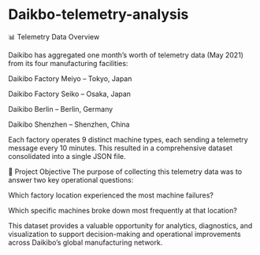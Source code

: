 # Daikbo-telemetry-analysis
📊 Telemetry Data Overview

Daikibo has aggregated one month’s worth of telemetry data (May 2021) from its four manufacturing facilities:

Daikibo Factory Meiyo – Tokyo, Japan

Daikibo Factory Seiko – Osaka, Japan

Daikibo Berlin – Berlin, Germany

Daikibo Shenzhen – Shenzhen, China

Each factory operates 9 distinct machine types, each sending a telemetry message every 10 minutes. This resulted in a comprehensive dataset consolidated into a single JSON file.

🎯 Project Objective
The purpose of collecting this telemetry data was to answer two key operational questions:

Which factory location experienced the most machine failures?

Which specific machines broke down most frequently at that location?

This dataset provides a valuable opportunity for analytics, diagnostics, and visualization to support decision-making and operational improvements across Daikibo’s global manufacturing network.
